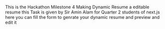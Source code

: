 This is the Hackathon Milestone 4 Making Dynamic Resume a editable resume 
this Task is given by Sir Amin Alam for Quarter 2 students of next.js
here you can fill the form to genrate your dynamic resume and preview and edit it